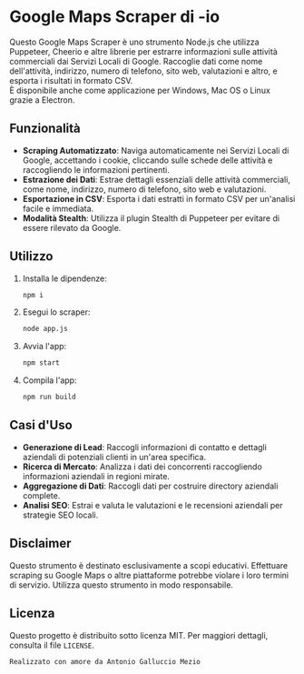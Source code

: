 # Google Maps Scraper di -io

Questo Google Maps Scraper è uno strumento Node.js che utilizza Puppeteer, Cheerio e altre librerie per estrarre informazioni sulle attività commerciali dai Servizi Locali di Google. Raccoglie dati come nome dell'attività, indirizzo, numero di telefono, sito web, valutazioni e altro, e esporta i risultati in formato CSV.  
È disponibile anche come applicazione per Windows, Mac OS o Linux grazie a Electron.

## Funzionalità

- **Scraping Automatizzato**: Naviga automaticamente nei Servizi Locali di Google, accettando i cookie, cliccando sulle schede delle attività e raccogliendo le informazioni pertinenti.
- **Estrazione dei Dati**: Estrae dettagli essenziali delle attività commerciali, come nome, indirizzo, numero di telefono, sito web e valutazioni.
- **Esportazione in CSV**: Esporta i dati estratti in formato CSV per un'analisi facile e immediata.
- **Modalità Stealth**: Utilizza il plugin Stealth di Puppeteer per evitare di essere rilevato da Google.

## Utilizzo

1. Installa le dipendenze:
    ```bash
    npm i
    ```

2. Esegui lo scraper:
    ```bash
    node app.js
    ```

3. Avvia l'app:
    ```bash
    npm start
    ```

4. Compila l'app:
    ```bash
    npm run build
    ```

## Casi d'Uso

- **Generazione di Lead**: Raccogli informazioni di contatto e dettagli aziendali di potenziali clienti in un'area specifica.
- **Ricerca di Mercato**: Analizza i dati dei concorrenti raccogliendo informazioni aziendali in regioni mirate.
- **Aggregazione di Dati**: Raccogli dati per costruire directory aziendali complete.
- **Analisi SEO**: Estrai e valuta le valutazioni e le recensioni aziendali per strategie SEO locali.

## Disclaimer

Questo strumento è destinato esclusivamente a scopi educativi. Effettuare scraping su Google Maps o altre piattaforme potrebbe violare i loro termini di servizio. Utilizza questo strumento in modo responsabile.

## Licenza

Questo progetto è distribuito sotto licenza MIT. Per maggiori dettagli, consulta il file `LICENSE`.

```bash
Realizzato con amore da Antonio Galluccio Mezio
```
